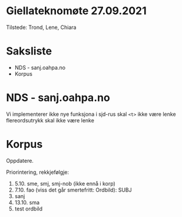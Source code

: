 # Giellateknomøte 27.09.2021

Tilstede: Trond, Lene, Chiara

# Saksliste
- NDS - sanj.oahpa.no
- Korpus

# NDS - sanj.oahpa.no
Vi implementerer ikke nye funksjona
i sjd-rus skal `<t>`  ikke være lenke
flereordsutrykk skal ikke være lenke

# Korpus

Oppdatere.

Priorintering, rekkjefølgje: 

1. 5.10. sme, smj, smj-nob (ikke ennå i korp)
1. 7.10. fao (viss det går smertefritt: Ordbild): SUBJ
1. sanj
1. 13.10. sma
1. test ordbild



